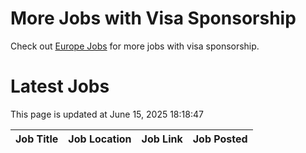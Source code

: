 # More Jobs with Visa Sponsorship

Check out [Europe Jobs](https://github.com/sureshparimi/europejobs#latest-jobs) for more jobs with visa sponsorship.

# Latest Jobs

This page is updated at June 15, 2025 18:18:47

| Job Title | Job Location | Job Link | Job Posted |
| --- | --- | --- | --- |
